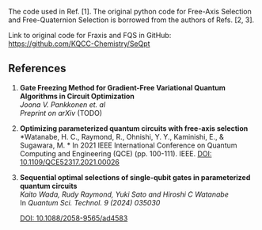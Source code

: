 The code used in Ref. [1]. The original python code for Free-Axis Selection and Free-Quaternion Selection is borrowed from the authors of Refs. [2, 3]. 

Link to original code for Fraxis and FQS in GitHub: https://github.com/KQCC-Chemistry/SeQpt

## References

1. **Gate Freezing Method for Gradient-Free Variational Quantum Algorithms in Circuit Optimization**  
   *Joona V. Pankkonen et. al*  
   *Preprint on arXiv*
   (TODO)

2. **Optimizing parameterized quantum circuits with free-axis selection**  
   *Watanabe, H. C., Raymond, R., Ohnishi, Y. Y., Kaminishi, E., & Sugawara, M. *
   In 2021 IEEE International Conference on Quantum Computing and Engineering (QCE) (pp. 100-111). IEEE.
   [DOI: 10.1109/QCE52317.2021.00026](https://arxiv.org/pdf/2104.14875)

3. **Sequential optimal selections of single-qubit gates in parameterized quantum circuits**  
   *Kaito Wada, Rudy Raymond, Yuki Sato and Hiroshi C Watanabe*  
   In *Quantum Sci. Technol. 9 (2024) 035030*
   
   [DOI: 10.1088/2058-9565/ad4583](https://iopscience.iop.org/article/10.1088/2058-9565/ad4583/pdf)


